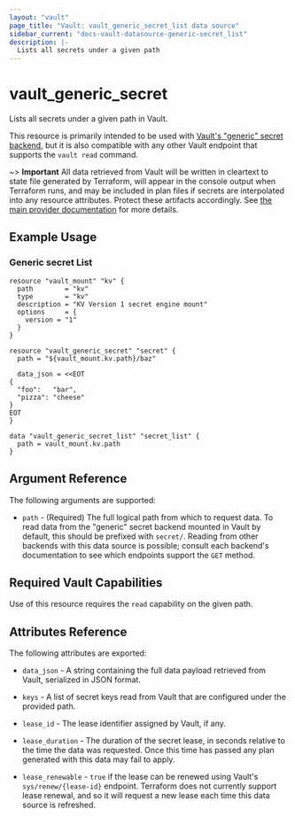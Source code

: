```yaml
---
layout: "vault"
page_title: "Vault: vault_generic_secret_list data source"
sidebar_current: "docs-vault-datasource-generic-secret_list"
description: |-
  Lists all secrets under a given path
---
```


# vault\_generic\_secret

Lists all secrets under a given path in Vault.

This resource is primarily intended to be used with
[Vault's "generic" secret backend](https://www.vaultproject.io/docs/secrets/generic/index.html),
but it is also compatible with any other Vault endpoint that supports
the `vault read` command.

~> **Important** All data retrieved from Vault will be
written in cleartext to state file generated by Terraform, will appear in
the console output when Terraform runs, and may be included in plan files
if secrets are interpolated into any resource attributes.
Protect these artifacts accordingly. See
[the main provider documentation](../index.html)
for more details.

## Example Usage

### Generic secret List

```hcl
resource "vault_mount" "kv" {
  path        = "kv"
  type        = "kv"
  description = "KV Version 1 secret engine mount"
  options     = { 
    version = "1"
  }
}

resource "vault_generic_secret" "secret" {
  path = "${vault_mount.kv.path}/baz"

  data_json = <<EOT
{
  "foo":   "bar",
  "pizza": "cheese"
}
EOT
}

data "vault_generic_secret_list" "secret_list" {
  path = vault_mount.kv.path
}
```

## Argument Reference

The following arguments are supported:

* `path` - (Required) The full logical path from which to request data.
To read data from the "generic" secret backend mounted in Vault by
default, this should be prefixed with `secret/`. Reading from other backends
with this data source is possible; consult each backend's documentation
to see which endpoints support the `GET` method.

## Required Vault Capabilities

Use of this resource requires the `read` capability on the given path.

## Attributes Reference

The following attributes are exported:

* `data_json` - A string containing the full data payload retrieved from
Vault, serialized in JSON format.

* `keys` - A list of secret keys read from Vault that are configured under
the provided path.

* `lease_id` - The lease identifier assigned by Vault, if any.

* `lease_duration` - The duration of the secret lease, in seconds relative
to the time the data was requested. Once this time has passed any plan
generated with this data may fail to apply.

* `lease_renewable` - `true` if the lease can be renewed using Vault's
`sys/renew/{lease-id}` endpoint. Terraform does not currently support lease
renewal, and so it will request a new lease each time this data source is
refreshed.
